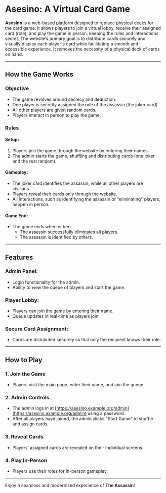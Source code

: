 # Asesino: A Virtual Card Game

**Asesino** is a web-based platform designed to replace physical decks for the card game. It allows players to join a virtual lobby, receive their assigned card (role), and play the game in person, keeping the rules and interactions secret. The website’s primary goal is to distribute cards securely and visually display each player's card while facilitating a smooth and accessible experience. It removes the necessity of a physical deck of cards on hand.

---

## How the Game Works

### Objective
- The game revolves around secrecy and deduction.
- One player is secretly assigned the role of the assassin (the joker card).
- All other players are given random cards.
- Players interact in person to play the game.

### Rules

#### Setup:
1. Players join the game through the website by entering their names.
2. The admin starts the game, shuffling and distributing cards (one joker and the rest random).

#### Gameplay:
- The joker card identifies the assassin, while all other players are civilians.
- Players reveal their cards only through the website.
- All interactions, such as identifying the assassin or "eliminating" players, happen in person.

#### Game End:
- The game ends when either:
  - The assassin successfully eliminates all players.
  - The assassin is identified by others.

---

## Features

### Admin Panel:
- Login functionality for the admin.
- Ability to view the queue of players and start the game.

### Player Lobby:
- Players can join the game by entering their name.
- Queue updates in real-time as players join.

### Secure Card Assignment:
- Cards are distributed securely so that only the recipient knows their role.

---

## How to Play

### 1. Join the Game
- Players visit the main page, enter their name, and join the queue.

### 2. Admin Controls
- The admin logs in at [https://asesino.example.org/admin](https://asesino.example.org/admin) using a password.
- After all players have joined, the admin clicks "Start Game" to shuffle and assign cards.

### 3. Reveal Cards
- Players’ assigned cards are revealed on their individual screens.

### 4. Play In-Person
- Players use their roles for in-person gameplay.

---

Enjoy a seamless and modernized experience of **The Assassin**!
